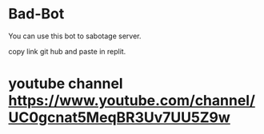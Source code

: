 # Bad-Bot

You can use this bot to sabotage server.

copy link git hub and paste in replit.

# youtube channel https://www.youtube.com/channel/UC0gcnat5MeqBR3Uv7UU5Z9w
